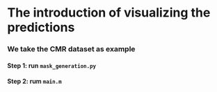 

# The introduction of visualizing the predictions
### We take the CMR dataset as example
#### Step 1: run `mask_generation.py`
#### Step 2: rum `main.m`

